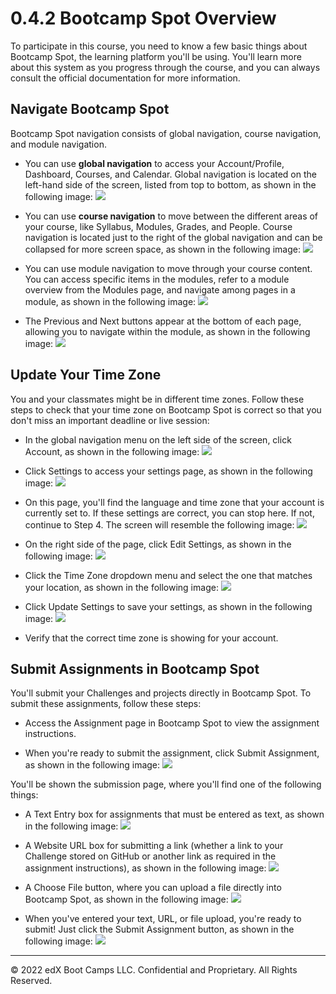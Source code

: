 # 0.4.2 Bootcamp Spot Overview
To participate in this course, you need to know a few basic things about Bootcamp Spot, the learning platform you'll be using. You'll learn more about this system as you progress through the course, and you can always consult the official documentation for more information.

## Navigate Bootcamp Spot
Bootcamp Spot navigation consists of global navigation, course navigation, and module navigation.

* You can use **global navigation** to access your Account/Profile, Dashboard, Courses, and Calendar. Global navigation is located on the left-hand side of the screen, listed from top to bottom, as shown in the following image:
![](../images/100-general-navigation-menu.png)

* You can use **course navigation** to move between the different areas of your course, like Syllabus, Modules, Grades, and People. Course navigation is located just to the right of the global navigation and can be collapsed for more screen space, as shown in the following image:
![](../images/200-course-navigation-menu.png)

* You can use module navigation to move through your course content. You can access specific items in the modules, refer to a module overview from the Modules page, and navigate among pages in a module, as shown in the following image:
![](../images/300-modules-index-page.png)

* The Previous and Next buttons appear at the bottom of each page, allowing you to navigate within the module, as shown in the following image:
![](../images/400-prev-next-buttons.png)

## Update Your Time Zone
You and your classmates might be in different time zones. Follow these steps to check that your time zone on Bootcamp Spot is correct so that you don't miss an important deadline or live session:

* In the global navigation menu on the left side of the screen, click Account, as shown in the following image:
![](../images/500-account-options.png)

* Click Settings to access your settings page, as shown in the following image:
![](../images/600-settings-options.png)

* On this page, you'll find the language and time zone that your account is currently set to. If these settings are correct, you can stop here. If not, continue to Step 4. The screen will resemble the following image:
![](../images/700-language-timezone.png)

* On the right side of the page, click Edit Settings, as shown in the following image:
![](../images/800-edit-settings.png)

* Click the Time Zone dropdown menu and select the one that matches your location, as shown in the following image:
![](../images/900-timezone-dropdown.png)

* Click Update Settings to save your settings, as shown in the following image:
![](../images/1000-update-settings.png)

* Verify that the correct time zone is showing for your account.

## Submit Assignments in Bootcamp Spot
You'll submit your Challenges and projects directly in Bootcamp Spot. To submit these assignments, follow these steps:

* Access the Assignment page in Bootcamp Spot to view the assignment instructions.

* When you're ready to submit the assignment, click Submit Assignment, as shown in the following image:
![](../images/1100-sample-assignment-submit-assignment.png)

You'll be shown the submission page, where you'll find one of the following things:
* A Text Entry box for assignments that must be entered as text, as shown in the following image:
![](../images/1200-text-entry.png)

* A Website URL box for submitting a link (whether a link to your Challenge stored on GitHub or another link as required in the assignment instructions), as shown in the following image:
![](../images/1300-url-box.png)

* A Choose File button, where you can upload a file directly into Bootcamp Spot, as shown in the following image:
![](../images/1400-file-upload.png)

* When you've entered your text, URL, or file upload, you're ready to submit! Just click the Submit Assignment button, as shown in the following image:
![](../images/1500-submit-button.png)

---
© 2022 edX Boot Camps LLC. Confidential and Proprietary. All Rights Reserved.
